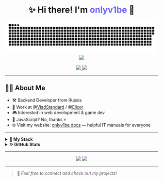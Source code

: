 <h1 align="center">✨ Hi there! I'm <span style="color:#6C63FF;">onlyv1be</span> 👾</h1>

<p align="center">
  <img width="500" src="assets/github-snake.svg" alt="snake-animation"/>
  <br>
  <img src="https://capsule-render.vercel.app/api?type=wave&color=6C63FF&height=100&section=header&text=Welcome+to+my+world!&fontSize=35&animation=twinkling"/>
</p>

<div align="center">
  <a href="https://tlgg.ru/onlyv1be">
    <img src="https://img.shields.io/badge/-Telegram-2CA5E0?style=for-the-badge&logo=telegram&logoColor=white"/>
  </a>
  <a href="https://www.youtube.com/c/baggerfast">
    <img src="https://img.shields.io/badge/-YouTube-FF0000?style=for-the-badge&logo=youtube&logoColor=white"/>
  </a>
</div>

---

## 🙋‍♂️ About Me
- 🛠 Backend Developer from Russia  
- 🏢 Work at [@VladStandard](https://github.com/VladStandard) / [@Elixor](https://github.com/ElixorTeam)  
- 🎮 Interested in web development & game dev  
- 🤬 JavaScript? No, thanks 💀  
- 🌐 Visit my website: [onlyv1be docs](https://baggerfast.github.io/BaggerFast) — helpful IT manuals for everyone

---

<details>
  <summary><b>🧰 My Stack</b></summary>
  <div align="center">
    <h3>Langs</h3>
    <img src="https://skillicons.dev/icons?i=dotnet,cs,cpp,py,java,html,css,postgres,sqlite&perline=7" />
    <h3>Frameworks / Tools</h3>
    <img src="https://skillicons.dev/icons?i=unity,gradle,spring,linux,hibernate,githubactions,django,docker,git,bootstrap&perline=7" />
    <h3>Software</h3>
    <img src="https://skillicons.dev/icons?i=visualstudio,idea,neovim,postman,ultimate&perline=7" />
  </div>
</details>

<details>
  <summary><b>✨ GitHub Stats</b></summary>
  <div align="center">
    <img src="https://github-readme-stats.vercel.app/api/top-langs/?username=onlyv1be&theme=dracula&layout=compact&hide_border=true&bg_color=00000000" />
    <br>
    <img src="https://github-readme-stats.vercel.app/api?username=onlyv1be&count_private=true&show_icons=true&theme=dracula&hide_border=true&bg_color=00000000" />
  </div>
</details>

---

<p align="center">
  <img src="https://github-profile-trophy.vercel.app/?username=onlyv1be&theme=onestar&row=1&column=7"/>
  <img src="https://github-readme-activity-graph.cyclic.app/graph?username=onlyv1be&bg_color=0d1117&color=6C63FF&line=6C63FF&point=FFFFFF&hide_border=true"/>
</p>

---

> 🦄 *Feel free to connect and check out my projects!*

